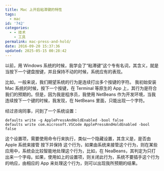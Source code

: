 ```yaml
---
title: Mac 上开启粘滞键的特性
tags:
  - mac
id: '742'
categories:
  - - 技术
    - 工具
permalink: mac-press-and-hold/
date: 2016-09-20 15:37:36
updated: 2025-05-15 00:28:42
---
```


以前，用 Windows 系统的时候，我学会了“粘滞键”这个专有名词，其含义，就是当按下一个键盘按键，并且保持不动的时候，系统应有的表现。

比如，一般来说，我们期望系统的行为是连续打出多个按键的字符。 我初始安装 Mac 系统的时候，按下一个按键，在 Terminal 等原生的 App 上，其行为是符合我们的预期的。但是，因为我是程序员，我使用 NetBeans 作为开发环境，当我连续按下一个键的时候，我发现，在 NetBeans 里面，只能出现一个字符。

经过咨询同事，问到了一个系统设置：

```shell
defaults write -g ApplePressAndHoldEnabled -bool false
defaults write com.microsoft.VSCode ApplePressAndHoldEnabled -bool false
```

这个设置项，需要使用命令行来执行，类似一个隐藏设置，其含义是，是否由 Apple 系统来接管 按下并保持 这个行为，如果由系统来接管这个行为，则在某些应用中，系统会比较智能地处理这个行为，比如，在 NeaBeans，其判定为只打出来一个字母。如果，使用如上的设置项，则关闭此行为，系统不要插手这个行为的响应，由相应的 App 来处理这个行为，则可以出现我所预期的结果。
